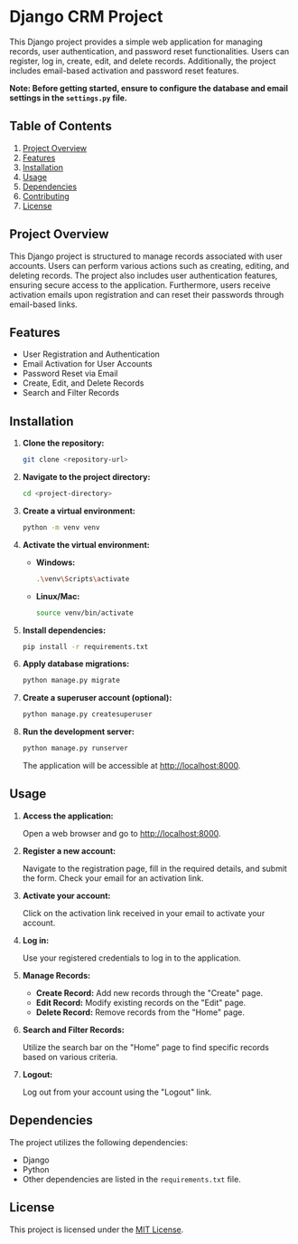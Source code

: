# Django CRM Project

This Django project provides a simple web application for managing records, user authentication, and password reset functionalities. Users can register, log in, create, edit, and delete records. Additionally, the project includes email-based activation and password reset features.

**Note: Before getting started, ensure to configure the database and email settings in the `settings.py` file.**

## Table of Contents

1. [Project Overview](#project-overview)
2. [Features](#features)
3. [Installation](#installation)
4. [Usage](#usage)
5. [Dependencies](#dependencies)
6. [Contributing](#contributing)
7. [License](#license)

## Project Overview

This Django project is structured to manage records associated with user accounts. Users can perform various actions such as creating, editing, and deleting records. The project also includes user authentication features, ensuring secure access to the application. Furthermore, users receive activation emails upon registration and can reset their passwords through email-based links.

## Features

- User Registration and Authentication
- Email Activation for User Accounts
- Password Reset via Email
- Create, Edit, and Delete Records
- Search and Filter Records

## Installation

1. **Clone the repository:**

   ```bash
   git clone <repository-url>
   ```

2. **Navigate to the project directory:**

   ```bash
   cd <project-directory>
   ```

3. **Create a virtual environment:**

   ```bash
   python -m venv venv
   ```

4. **Activate the virtual environment:**

   - **Windows:**
     ```bash
     .\venv\Scripts\activate
     ```

   - **Linux/Mac:**
     ```bash
     source venv/bin/activate
     ```

5. **Install dependencies:**

   ```bash
   pip install -r requirements.txt
   ```

6. **Apply database migrations:**

   ```bash
   python manage.py migrate
   ```

7. **Create a superuser account (optional):**

   ```bash
   python manage.py createsuperuser
   ```

8. **Run the development server:**

   ```bash
   python manage.py runserver
   ```

   The application will be accessible at [http://localhost:8000](http://localhost:8000).

## Usage

1. **Access the application:**

   Open a web browser and go to [http://localhost:8000](http://localhost:8000).

2. **Register a new account:**

   Navigate to the registration page, fill in the required details, and submit the form. Check your email for an activation link.

3. **Activate your account:**

   Click on the activation link received in your email to activate your account.

4. **Log in:**

   Use your registered credentials to log in to the application.

5. **Manage Records:**

   - **Create Record:** Add new records through the "Create" page.
   - **Edit Record:** Modify existing records on the "Edit" page.
   - **Delete Record:** Remove records from the "Home" page.

6. **Search and Filter Records:**

   Utilize the search bar on the "Home" page to find specific records based on various criteria.

7. **Logout:**

   Log out from your account using the "Logout" link.

## Dependencies

The project utilizes the following dependencies:

- Django
- Python
- Other dependencies are listed in the `requirements.txt` file.

## License

This project is licensed under the [MIT License](LICENSE).